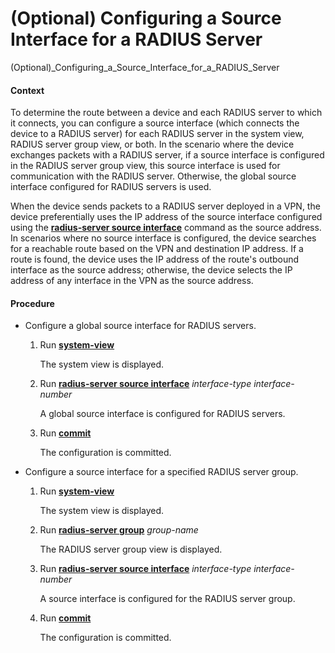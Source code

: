 (Optional) Configuring a Source Interface for a RADIUS Server
=============================================================

(Optional)_Configuring_a_Source_Interface_for_a_RADIUS_Server

#### Context

To determine the route between a device and each RADIUS server to which it connects, you can configure a source interface (which connects the device to a RADIUS server) for each RADIUS server in the system view, RADIUS server group view, or both. In the scenario where the device exchanges packets with a RADIUS server, if a source interface is configured in the RADIUS server group view, this source interface is used for communication with the RADIUS server. Otherwise, the global source interface configured for RADIUS servers is used.

When the device sends packets to a RADIUS server deployed in a VPN, the device preferentially uses the IP address of the source interface configured using the [**radius-server source interface**](cmdqueryname=radius-server+source+interface) command as the source address. In scenarios where no source interface is configured, the device searches for a reachable route based on the VPN and destination IP address. If a route is found, the device uses the IP address of the route's outbound interface as the source address; otherwise, the device selects the IP address of any interface in the VPN as the source address.


#### Procedure

* Configure a global source interface for RADIUS servers.
  1. Run [**system-view**](cmdqueryname=system-view)
     
     
     
     The system view is displayed.
  2. Run [**radius-server source interface**](cmdqueryname=radius-server+source+interface) *interface-type interface-number*
     
     
     
     A global source interface is configured for RADIUS servers.
  3. Run [**commit**](cmdqueryname=commit)
     
     
     
     The configuration is committed.
* Configure a source interface for a specified RADIUS server group.
  1. Run [**system-view**](cmdqueryname=system-view)
     
     
     
     The system view is displayed.
  2. Run [**radius-server group**](cmdqueryname=radius-server+group) *group-name*
     
     
     
     The RADIUS server group view is displayed.
  3. Run [**radius-server source interface**](cmdqueryname=radius-server+source+interface) *interface-type* *interface-number*
     
     
     
     A source interface is configured for the RADIUS server group.
  4. Run [**commit**](cmdqueryname=commit)
     
     
     
     The configuration is committed.